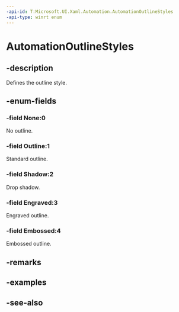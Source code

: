 ```yaml
---
-api-id: T:Microsoft.UI.Xaml.Automation.AutomationOutlineStyles
-api-type: winrt enum
---
```


<!-- Enumeration syntax
public enum Windows.UI.Xaml.Automation.AutomationOutlineStyles : int
-->

# AutomationOutlineStyles

## -description
Defines the outline style.

## -enum-fields
### -field None:0
No outline.

### -field Outline:1
Standard outline.

### -field Shadow:2
Drop shadow.

### -field Engraved:3
Engraved outline.

### -field Embossed:4
Embossed outline.


## -remarks

## -examples

## -see-also
